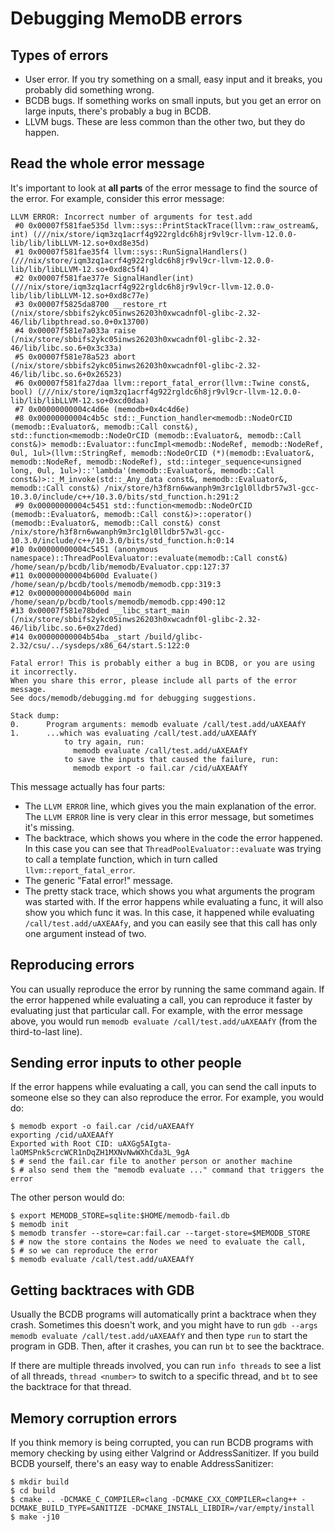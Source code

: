 # Debugging MemoDB errors

## Types of errors

- User error. If you try something on a small, easy input and it breaks, you
  probably did something wrong.
- BCDB bugs. If something works on small inputs, but you get an error on large
  inputs, there's probably a bug in BCDB.
- LLVM bugs. These are less common than the other two, but they do happen.

## Read the whole error message

It's important to look at **all parts** of the error message to find the source
of the error. For example, consider this error message:

```text
LLVM ERROR: Incorrect number of arguments for test.add
 #0 0x00007f581fae535d llvm::sys::PrintStackTrace(llvm::raw_ostream&, int) (///nix/store/iqm3zq1acrf4g922rgldc6h8jr9vl9cr-llvm-12.0.0-lib/lib/libLLVM-12.so+0xd8e35d)
 #1 0x00007f581fae35f4 llvm::sys::RunSignalHandlers() (///nix/store/iqm3zq1acrf4g922rgldc6h8jr9vl9cr-llvm-12.0.0-lib/lib/libLLVM-12.so+0xd8c5f4)
 #2 0x00007f581fae377e SignalHandler(int) (///nix/store/iqm3zq1acrf4g922rgldc6h8jr9vl9cr-llvm-12.0.0-lib/lib/libLLVM-12.so+0xd8c77e)
 #3 0x00007f5825da8700 __restore_rt (/nix/store/sbbifs2ykc05inws26203h0xwcadnf0l-glibc-2.32-46/lib/libpthread.so.0+0x13700)
 #4 0x00007f581e7a033a raise (/nix/store/sbbifs2ykc05inws26203h0xwcadnf0l-glibc-2.32-46/lib/libc.so.6+0x3c33a)
 #5 0x00007f581e78a523 abort (/nix/store/sbbifs2ykc05inws26203h0xwcadnf0l-glibc-2.32-46/lib/libc.so.6+0x26523)
 #6 0x00007f581fa27daa llvm::report_fatal_error(llvm::Twine const&, bool) (///nix/store/iqm3zq1acrf4g922rgldc6h8jr9vl9cr-llvm-12.0.0-lib/lib/libLLVM-12.so+0xcd0daa)
 #7 0x00000000004c4d6e (memodb+0x4c4d6e)
 #8 0x00000000004c4b5c std::_Function_handler<memodb::NodeOrCID (memodb::Evaluator&, memodb::Call const&), std::function<memodb::NodeOrCID (memodb::Evaluator&, memodb::Call const&)> memodb::Evaluator::funcImpl<memodb::NodeRef, memodb::NodeRef, 0ul, 1ul>(llvm::StringRef, memodb::NodeOrCID (*)(memodb::Evaluator&, memodb::NodeRef, memodb::NodeRef), std::integer_sequence<unsigned long, 0ul, 1ul>)::'lambda'(memodb::Evaluator&, memodb::Call const&)>::_M_invoke(std::_Any_data const&, memodb::Evaluator&, memodb::Call const&) /nix/store/h3f8rn6wwanph9m3rc1gl0lldbr57w3l-gcc-10.3.0/include/c++/10.3.0/bits/std_function.h:291:2
 #9 0x00000000004c5451 std::function<memodb::NodeOrCID (memodb::Evaluator&, memodb::Call const&)>::operator()(memodb::Evaluator&, memodb::Call const&) const /nix/store/h3f8rn6wwanph9m3rc1gl0lldbr57w3l-gcc-10.3.0/include/c++/10.3.0/bits/std_function.h:0:14
#10 0x00000000004c5451 (anonymous namespace)::ThreadPoolEvaluator::evaluate(memodb::Call const&) /home/sean/p/bcdb/lib/memodb/Evaluator.cpp:127:37
#11 0x00000000004b600d Evaluate() /home/sean/p/bcdb/tools/memodb/memodb.cpp:319:3
#12 0x00000000004b600d main /home/sean/p/bcdb/tools/memodb/memodb.cpp:490:12
#13 0x00007f581e78bded __libc_start_main (/nix/store/sbbifs2ykc05inws26203h0xwcadnf0l-glibc-2.32-46/lib/libc.so.6+0x27ded)
#14 0x00000000004b54ba _start /build/glibc-2.32/csu/../sysdeps/x86_64/start.S:122:0

Fatal error! This is probably either a bug in BCDB, or you are using it incorrectly.
When you share this error, please include all parts of the error message.
See docs/memodb/debugging.md for debugging suggestions.

Stack dump:
0.      Program arguments: memodb evaluate /call/test.add/uAXEAAfY
1.      ...which was evaluating /call/test.add/uAXEAAfY
            to try again, run:
              memodb evaluate /call/test.add/uAXEAAfY
            to save the inputs that caused the failure, run:
              memodb export -o fail.car /cid/uAXEAAfY
```

This message actually has four parts:

- The `LLVM ERROR` line, which gives you the main explanation of the error. The
  `LLVM ERROR` line is very clear in this error message, but sometimes it's
  missing.
- The backtrace, which shows you where in the code the error happened. In this
  case you can see that `ThreadPoolEvaluator::evaluate` was trying to call a
  template function, which in turn called `llvm::report_fatal_error`.
- The generic "Fatal error!" message.
- The pretty stack trace, which shows you what arguments the program was
  started with. If the error happens while evaluating a func, it will also show
  you which func it was. In this case, it happened while evaluating
  `/call/test.add/uAXEAAfy`, and you can easily see that this call has only one
  argument instead of two.

## Reproducing errors

You can usually reproduce the error by running the same command again. If the
error happened while evaluating a call, you can reproduce it faster by
evaluating just that particular call. For example, with the error message
above, you would run `memodb evaluate /call/test.add/uAXEAAfY` (from the
third-to-last line).

## Sending error inputs to other people

If the error happens while evaluating a call, you can send the call inputs to
someone else so they can also reproduce the error. For example, you would do:

```console
$ memodb export -o fail.car /cid/uAXEAAfY
exporting /cid/uAXEAAfY
Exported with Root CID: uAXGg5AIgta-laOMSPnk5crcWCR1nDqZH1MXNvNwWXhCda3L_9gA
$ # send the fail.car file to another person or another machine
$ # also send them the "memodb evaluate ..." command that triggers the error
```

The other person would do:

```console
$ export MEMODB_STORE=sqlite:$HOME/memodb-fail.db
$ memodb init
$ memodb transfer --store=car:fail.car --target-store=$MEMODB_STORE
$ # now the store contains the Nodes we need to evaluate the call,
$ # so we can reproduce the error
$ memodb evaluate /call/test.add/uAXEAAfY
```

## Getting backtraces with GDB

Usually the BCDB programs will automatically print a backtrace when they crash.
Sometimes this doesn't work, and you might have to run `gdb --args memodb
evaluate /call/test.add/uAXEAAfY` and then type `run` to start the program in
GDB. Then, after it crashes, you can run `bt` to see the backtrace.

If there are multiple threads involved, you can run `info threads` to see a
list of all threads, `thread <number>` to switch to a specific thread, and `bt`
to see the backtrace for that thread.

## Memory corruption errors

If you think memory is being corrupted, you can run BCDB programs with memory
checking by using either Valgrind or AddressSanitizer. If you build BCDB
yourself, there's an easy way to enable AddressSanitizer:

```console
$ mkdir build
$ cd build
$ cmake .. -DCMAKE_C_COMPILER=clang -DCMAKE_CXX_COMPILER=clang++ -DCMAKE_BUILD_TYPE=SANITIZE -DCMAKE_INSTALL_LIBDIR=/var/empty/install
$ make -j10
```
